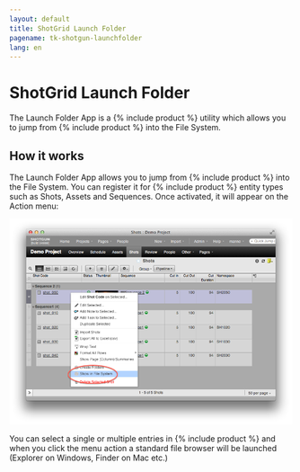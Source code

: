 ```yaml
---
layout: default
title: ShotGrid Launch Folder
pagename: tk-shotgun-launchfolder
lang: en
---
```


# ShotGrid Launch Folder

The Launch Folder App is a {% include product %} utility which allows you to jump from {% include product %} into the File System.

## How it works

The Launch Folder App allows you to jump from {% include product %} into the File System. You can register it for {% include product %} entity types such as Shots, Assets and Sequences. Once activated, it will appear on the Action menu:

![launch folder show in fs](../images/apps/shotgun-launchfoldershow_in_fs.png)

You can select a single or multiple entries in {% include product %} and when you click the menu action a standard file browser will be launched (Explorer on Windows, Finder on Mac etc.)

